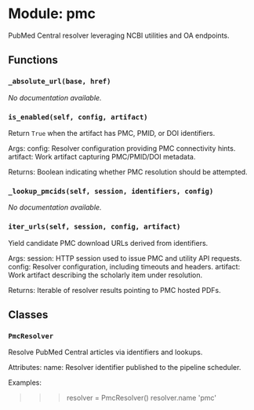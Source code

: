 # Module: pmc

PubMed Central resolver leveraging NCBI utilities and OA endpoints.

## Functions

### `_absolute_url(base, href)`

*No documentation available.*

### `is_enabled(self, config, artifact)`

Return ``True`` when the artifact has PMC, PMID, or DOI identifiers.

Args:
config: Resolver configuration providing PMC connectivity hints.
artifact: Work artifact capturing PMC/PMID/DOI metadata.

Returns:
Boolean indicating whether PMC resolution should be attempted.

### `_lookup_pmcids(self, session, identifiers, config)`

*No documentation available.*

### `iter_urls(self, session, config, artifact)`

Yield candidate PMC download URLs derived from identifiers.

Args:
session: HTTP session used to issue PMC and utility API requests.
config: Resolver configuration, including timeouts and headers.
artifact: Work artifact describing the scholarly item under resolution.

Returns:
Iterable of resolver results pointing to PMC hosted PDFs.

## Classes

### `PmcResolver`

Resolve PubMed Central articles via identifiers and lookups.

Attributes:
name: Resolver identifier published to the pipeline scheduler.

Examples:
>>> resolver = PmcResolver()
>>> resolver.name
'pmc'
